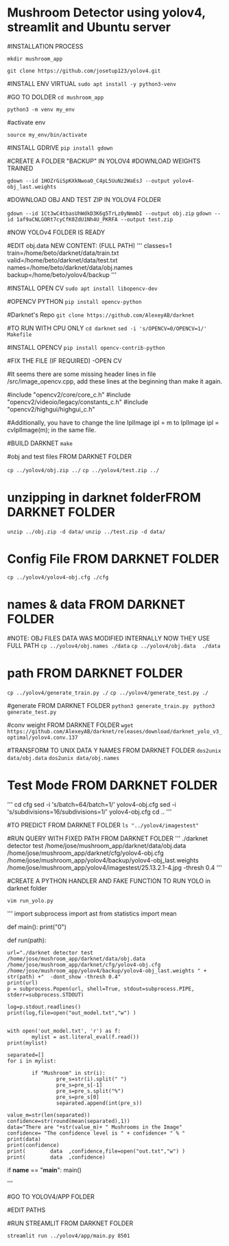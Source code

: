 # Mushroom Detector using yolov4, streamlit and Ubuntu server



#INSTALLATION PROCESS

`mkdir mushroom_app`


`git clone https://github.com/josetup123/yolov4.git`




#INSTALL ENV VIRTUAL
`sudo apt install -y python3-venv`

#GO TO DOLDER
`cd mushroom_app`

`python3 -m venv my_env`

#activate env

`source my_env/bin/activate`



#INSTALL GDRIVE
`pip install gdown`


#CREATE A FOLDER "BACKUP" IN YOLOV4
#DOWNLOAD WEIGHTS TRAINED


`gdown --id 1HOZrGiSpKXkNwoaO_C4pL5UuNz2WaEsJ --output yolov4-obj_last.weights`



#DOWNLOAD OBJ AND TEST ZIP IN YOLOV4 FOLDER


`gdown --id 1Ct3wC4tbasUhWdkD3K6g5TrLz0yNmmbI --output obj.zip`
`gdown --id 1af9aCNLGORt7cyCfK0ZdU1Nh4U_PKRFA --output test.zip`


#NOW YOLOv4 FOLDER IS READY




#EDIT  obj.data NEW CONTENT: (FULL PATH)
'''
classes=1
train=/home/beto/darknet/data/train.txt
valid=/home/beto/darknet/data/test.txt
names=/home/beto/darknet/data/obj.names
backup=/home/beto/yolov4/backup
'''

#INSTALL OPEN CV
`sudo apt install libopencv-dev`

#OPENCV PYTHON
`pip install opencv-python`





#Darknet's Repo
`git clone https://github.com/AlexeyAB/darknet`


#TO RUN WITH CPU ONLY
`cd darknet`
`sed -i 's/OPENCV=0/OPENCV=1/' Makefile`







#INSTALL OPENCV
`pip install opencv-contrib-python`



#FIX THE FILE (IF REQUIRED) -OPEN CV

#It seems there are some missing header lines in file /src/image_opencv.cpp, add these lines at the beginning than make it again.

#include "opencv2/core/core_c.h"
#include "opencv2/videoio/legacy/constants_c.h"
#include "opencv2/highgui/highgui_c.h"

#Additionally, you have to change the line IplImage ipl = m to IplImage ipl = cvIplImage(m); in the same file.




#BUILD DARKNET
`make`


#obj and test files FROM DARKNET FOLDER

`cp ../yolov4/obj.zip ../`
`cp ../yolov4/test.zip ../`

# unzipping in darknet folderFROM DARKNET FOLDER

`unzip ../obj.zip -d data/`
`unzip ../test.zip -d data/`


# Config File FROM DARKNET FOLDER
`cp ../yolov4/yolov4-obj.cfg ./cfg`


# names & data FROM DARKNET FOLDER
#NOTE: OBJ FILES DATA WAS MODIFIED INTERNALLY NOW THEY USE FULL PATH
`cp ../yolov4/obj.names ./data`
`cp ../yolov4/obj.data  ./data`

# path  FROM DARKNET FOLDER
`cp ../yolov4/generate_train.py ./`
`cp ../yolov4/generate_test.py ./`

#generate FROM DARKNET FOLDER
`python3 generate_train.py `
`python3 generate_test.py`


#conv weight FROM DARKNET FOLDER
`wget https://github.com/AlexeyAB/darknet/releases/download/darknet_yolo_v3_optimal/yolov4.conv.137`



#TRANSFORM TO UNIX DATA Y NAMES FROM DARKNET FOLDER
`dos2unix data/obj.data`
`dos2unix data/obj.names`



# Test Mode FROM DARKNET FOLDER
'''
cd cfg
sed -i 's/batch=64/batch=1/' yolov4-obj.cfg
sed -i 's/subdivisions=16/subdivisions=1/' yolov4-obj.cfg
cd ..
'''


#TO PREDICT FROM DARKNET FOLDER
`ls "../yolov4/imagestest"`




#RUN QUERY WITH FIXED PATH FROM DARKNET FOLDER
'''
./darknet detector test /home/jose/mushroom_app/darknet/data/obj.data /home/jose/mushroom_app/darknet/cfg/yolov4-obj.cfg /home/jose/mushroom_app/yolov4/backup/yolov4-obj_last.weights /home/jose/mushroom_app/yolov4/imagestest/25.13.2.1-4.jpg  -thresh 0.4
'''

#CREATE A PYTHON HANDLER AND FAKE FUNCTION TO RUN YOLO in darknet folder

`vim run_yolo.py`

'''
import subprocess
import ast
from statistics import mean

def main():
    print("0")

def run(path):
    

    url="./darknet detector test /home/jose/mushroom_app/darknet/data/obj.data /home/jose/mushroom_app/darknet/cfg/yolov4-obj.cfg /home/jose/mushroom_app/yolov4/backup/yolov4-obj_last.weights " + str(path) +"  -dont_show -thresh 0.4"
    print(url)
    p = subprocess.Popen(url, shell=True, stdout=subprocess.PIPE, stderr=subprocess.STDOUT)

    log=p.stdout.readlines()
    print(log,file=open("out_model.txt","w") )
    
    
    with open('out_model.txt', 'r') as f:
            mylist = ast.literal_eval(f.read())
    print(mylist)

    separated=[]
    for i in mylist:
            
            if "Mushroom" in str(i):
                    pre_s=str(i).split(" ")
                    pre_s=pre_s[-1]
                    pre_s=pre_s.split("%")
                    pre_s=pre_s[0]
                    separated.append(int(pre_s))

    value_m=str(len(separated))
    confidence=str(round(mean(separated),1))
    data="There are "+str(value_m)+ " Mushrooms in the Image"
    confidence= "The confidence level is " + confidence+ " % "
    print(data)
    print(confidence)
    print(        data  ,confidence,file=open("out.txt","w") )
    print(        data  ,confidence)



if __name__ == "__main__":
    main()

'''

#GO TO YOLOV4/APP FOLDER 

#EDIT PATHS


#RUN STREAMLIT FROM DARKNET FOLDER


`streamlit run ../yolov4/app/main.py 8501`




